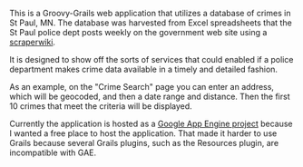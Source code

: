 This is a Groovy-Grails web application that utilizes a database of crimes in St Paul, MN.   The database
was harvested from Excel spreadsheets that the St Paul police dept posts weekly on the government web site 
using a [scraperwiki](https://scraperwiki.com/scrapers/stpaulcrimestat/).

It is designed to show off the sorts of services that could enabled if a police department makes crime data
available in a timely and detailed fashion.  

As an example, on the "Crime Search" page you can enter an address, which will be geocoded, 
and then a date range and distance.  Then the first 10 crimes that meet the criteria will be displayed.

Currently the application is hosted as a [Google App Engine project](http://broken-windows.appspot.com) because 
I wanted a free place to host the application.  That made it harder to use Grails because several Grails plugins,
such as the Resources plugin, are incompatible with GAE.